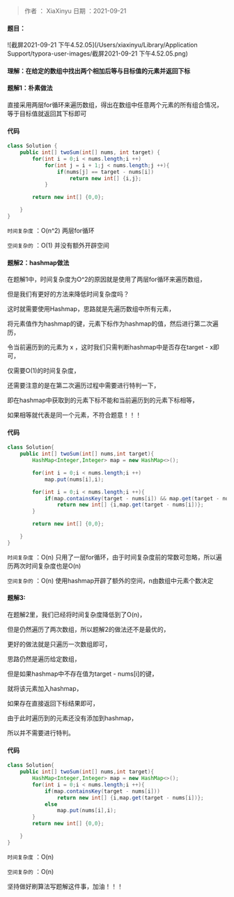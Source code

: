 >作者 ： XiaXinyu
>日期 ：2021-09-21

#### 题目：

![截屏2021-09-21 下午4.52.05](/Users/xiaxinyu/Library/Application Support/typora-user-images/截屏2021-09-21 下午4.52.05.png)

#### 理解：在给定的数组中找出两个相加后等与目标值的元素并返回下标



#### 题解1：朴素做法

直接采用两层for循环来遍历数组，得出在数组中任意两个元素的所有组合情况，等于目标值就返回其下标即可

#### 代码

```java
class Solution {
    public int[] twoSum(int[] nums, int target) {
        for(int i = 0;i < nums.length;i ++)
            for(int j = i + 1;j < nums.length;j ++){
                if(nums[j] == target - nums[i])
                    return new int[] {i,j};
            }

        return new int[] {0,0};

    }
}

```

`时间复杂度` ：O(n^2) 两层for循环

`空间复杂的` ：O(1) 并没有额外开辟空间



#### 题解2：hashmap做法

在题解1中，时间复杂度为O^2的原因就是使用了两层for循环来遍历数组，

但是我们有更好的方法来降低时间复杂度吗？

这时就需要使用Hashmap，思路就是先遍历数组中所有元素，

将元素值作为hashmap的键，元素下标作为hashmap的值，然后进行第二次遍历，

令当前遍历到的元素为 x ，这时我们只需判断hashmap中是否存在target - x即可，

仅需要O(1)的时间复杂度，

还需要注意的是在第二次遍历过程中需要进行特判一下，

即在hashmap中获取到的元素下标不能和当前遍历到的元素下标相等，

如果相等就代表是同一个元素，不符合题意！！！



#### 代码

```java
class Solution{
    public int[] twoSum(int[] nums,int target){
        HashMap<Integer,Integer> map = new HashMap<>();

        for(int i = 0;i < nums.length;i ++)
            map.put(nums[i],i);

        for(int i = 0;i < nums.length;i ++){
            if(map.containsKey(target - nums[i]) && map.get(target - nums[i]) != i)
                return new int[] {i,map.get(target - nums[i])};
        }

        return new int[] {0,0};

    }
}
```

`时间复杂度` ：O(n) 只用了一层for循环，由于时间复杂度前的常数可忽略，所以遍历两次时间复杂度也是O(n)

`空间复杂的` ：O(n) 使用hashmap开辟了额外的空间，n由数组中元素个数决定



#### 题解3:

在题解2里，我们已经将时间复杂度降低到了O(n)，

但是仍然遍历了两次数组，所以题解2的做法还不是最优的，

更好的做法就是只遍历一次数组即可，

思路仍然是遍历给定数组，

但是如果hashmap中不存在值为target - nums[i]的键，

就将该元素加入hashmap，

如果存在直接返回下标结果即可，

由于此时遍历到的元素还没有添加到hashmap，

所以并不需要进行特判。



#### 代码

```java
class Solution{
    public int[] twoSum(int[] nums,int target){
        HashMap<Integer,Integer> map = new HashMap<>();
        for(int i = 0;i < nums.length;i ++){
            if(map.containsKey(target - nums[i]))
                return new int[] {i,map.get(target - nums[i])};
            else
                map.put(nums[i],i);
        }
        return new int[] {0,0};

    }
}
```



`时间复杂度` ：O(n) 

`空间复杂的` ：O(n)



坚持做好刷算法写题解这件事，加油！！！